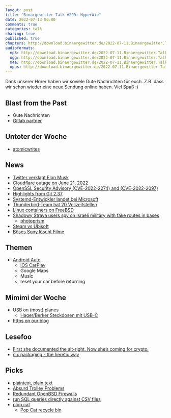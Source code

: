 ```yaml
---
layout: post
title: "Binärgewitter Talk #299: HyperWie"
date: 2022-07-13 06:00
comments: true
categories: talk
sharing: true
published: true
chapters: http://download.binaergewitter.de/2022-07-11.Binaergewitter.Talk.299.chapters.txt
audioformats:
  mp3: http://download.binaergewitter.de/2022-07-11.Binaergewitter.Talk.299.mp3
  ogg: http://download.binaergewitter.de/2022-07-11.Binaergewitter.Talk.299.ogg
  m4a: http://download.binaergewitter.de/2022-07-11.Binaergewitter.Talk.299.m4a
  opus: http://download.binaergewitter.de/2022-07-11.Binaergewitter.Talk.299.opus
---
```

Dank unserer Hörer haben wir soviele Gute Nachrichten für euch. Z.B. dass wir schon wieder eine neue Sendung online haben. Viel Spaß :)


## Blast from the Past
- Gute Nachrichten
- [Gitlab partner]( https://opsone.ch/de/managed-applications/gitlab )

## Untoter der Woche
- [atomicwrites]( https://twitter.com/balloob/status/1545509863651811333?s=20&t=RRX2aE7E4xrruw53Dgk3vw )

## News
- [Twitter verklagt Elon Musk]( https://www.golem.de/news/uebernahme-twitter-verklagt-elon-musk-2207-166749.html )
- [Cloudflare outage on June 21, 2022]( https://blog.cloudflare.com/cloudflare-outage-on-june-21-2022/ )
- [OpenSSL Security Advisory (CVE-2022-2274) and (CVE-2022-2097)]( https://www.openssl.org/news/secadv/20220705.txt )
- [Highlights from Git 2.37]( https://github.blog/2022-06-27-highlights-from-git-2-37/ )
- [Systemd-Entwickler landet bei Microsoft]( https://linuxnews.de/2022/07/systemd-entwickler-landet-bei-microsoft/ )
- [Thunderbird-Team hat 20 Vollzeitstellen]( https://www.golem.de/news/e-mail-client-thunderbird-team-hat-20-vollzeitstellen-2205-165773.html )
- [Linux containers on FreeBSD]( https://twitter.com/FreeBSDHelp/status/1536842326580281344?s=20&t=ayoxaNQ7dcIb37hpn1DyFw )
- [Shadowy Strava users spy on Israeli military with fake routes in bases]( https://www.theguardian.com/world/2022/jun/21/strava-users-spy-israeli-military-fake-routes-in-bases )
    - [photoprism](https://photoprism.app/editions)
- [Steam vs Ubisoft]( https://www.heise.de/news/Steam-Ubisoft-loescht-offenbar-mehrere-Spiele-aus-Bibliotheken-7168799.html )
- [Böses Sony löscht Filme]( https://www.heise.de/news/Playstation-Store-Sony-loescht-gekaufte-Filme-aus-der-Bibliothek-7166332.html )

## Themen
- [Android Auto]( https://www.android.com/auto/ )
  * [iOS CarPlay]( https://www.apple.com/ios/carplay/ )
  * Google Maps
  * Music
  * reset your car before returning

## Mimimi der Woche
- USB on (most) planes
    - [Hager/Berker Steckdosen mit USB-C](https://hager.com/de/aktuelles/2021-10/berker/steckdose-schuko-mit-usb )
- [https on our blog]( https://github.com/Binaergewitter/serious-bg/issues/376 )

## Lesefoo
- [First she documented the alt-right. Now she’s coming for crypto.]( https://www.washingtonpost.com/technology/2022/05/29/molly-white-crypto/ )
- [nix packaging - the heretic way]( https://zimbatm.com/notes/nix-packaging-the-heretic-way )

## Picks
- [plaintext, plain text]( https://docs.microsoft.com/en-us/style-guide/a-z-word-list-term-collections/p/plaintext-plain-text )
- [Absurd Trolley Problems]( https://neal.fun/absurd-trolley-problems/ )
- [Redundant OpenBSD Firewalls]( https://www.kotfu.net/guides/redundant-openbsd-firewalls/ )
- [run SQL queries directly against CSV files]( https://mobile.twitter.com/simonw/status/1539038172599836672 )
- [plop cat]( https://twitter.com/WholesomeMeme/status/1528815275012984834 )
  * [Pop Cat recycle bin]( https://www.youtube.com/watch?v=mYA_0_ueE6A )
